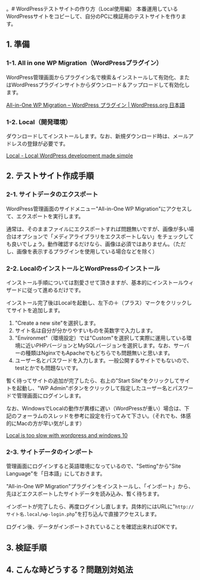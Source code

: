。# WordPressテストサイトの作り方（Local使用編）
本番運用しているWordPressサイトをコピーして、自分のPCに検証用のテストサイトを作ります。
## 1. 準備
### 1-1. All in one WP Migration（WordPressプラグイン）
WordPress管理画面からプラグイン名で検索＆インストールして有効化、またはWordPressプラグインサイトからダウンロード＆アップロードして有効化します。

[All-in-One WP Migration &#8211; WordPress プラグイン &#124; WordPress.org 日本語](https://ja.wordpress.org/plugins/all-in-one-wp-migration/)
### 1-2. Local（開発環境）
ダウンロードしてインストールします。なお、新規ダウンロード時は、メールアドレスの登録が必要です。

[Local &#x2d; Local WordPress development made simple](https://localwp.com/)
## 2. テストサイト作成手順
### 2-1. サイトデータのエクスポート
WordPress管理画面のサイドメニュー"All-in-One WP Migration"にアクセスして、エクスポートを実行します。

通常は、そのままファイルにエクスポートすれば問題無いですが、画像が多い場合はオプションで「メディアライブラリをエクスポートしない」をチェックしても良いでしょう。動作確認するだけなら、画像は必須ではありません。（ただし、画像を表示するプラグインを使用している場合などを除く）
### 2-2. LocalのインストールとWordPressのインストール
インストール手順については割愛させて頂きますが、基本的にインストールウィザードに従って進めるだけです。

インストール完了後はLocalを起動し、左下の＋（プラス）マークをクリックしてサイトを追加します。

1. "Create a new site"を選択します。
2. サイト名は自分が分かりやすいものを英数字で入力します。
3. "Environmet"（環境設定）では"Custom"を選択して実際に運用している環境に近いPHPバージョンとMySQLバージョンを選択します。なお、サーバーの種類はNginxでもApacheでもどちらでも問題無いと思います。
4. ユーザー名とパスワードを入力します。一般公開するサイトでもないので、testとかでも問題ないです。

暫く待ってサイトの追加が完了したら、右上の"Start Site"をクリックしてサイトを起動し、"WP Admin"ボタンをクリックして指定したユーザー名とパスワードで管理画面にログインします。

なお、WindowsでLocalの動作が異様に遅い（WordPressが重い）場合は、下記のフォーラムのスレッドを参考に設定を行ってみて下さい。（それでも、体感的にMacの方が早い気がします）

[Local is too slow with wordpress and windows 10](https://community.localwp.com/t/local-is-too-slow-with-wordpress-and-windows-10/26348/10)
### 2-3. サイトデータのインポート
管理画面にログインすると英語環境になっているので、"Setting"から"Site Language"を「日本語」にしておきます。

"All-in-One WP Migration"プラグインをインストールし、「インポート」から、先ほどエクスポートしたサイトデータを読み込み、暫く待ちます。

インポートが完了したら、再度ログインし直します。具体的にはURLに"`http://サイト名.local/wp-login.php`"を打ち込んで直接アクセスします。

ログイン後、データがインポートされていることを確認出来ればOKです。
## 3. 検証手順
## 4. こんな時どうする？問題別対処法
